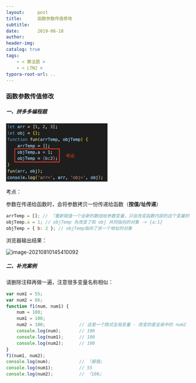 ```yaml
---
layout:     post
title:      函数参数传值修改
subtitle:  
date:       2019-06-18
author:     
header-img: 
catalog: true
tags:
    - < 算法题 >
    - < LTN2 >
typora-root-url: ..
---
```


###  函数参数传值修改

##### 一、拼多多编程题

<img src="/../img/assets_2019/image-20210810143107273.png" alt="image-20210810143107273" style="zoom:30%;" />

考点：

参数在传递给函数时，会将参数拷贝一份传递给函数（**按值/址传递**）

```js
arrTemp = []; // 『重新赋值一个全新的数组给参数变量，只会改变函数内部的这个变量的引用，而不会影响到外部的原始数组』
objTemp.a = 1; // objTemp 先改变了和 obj 共同指向的对象 -> {a:1}
objTemp = { b: 2 }; // objTemp指向了另一个地址的对象
```

浏览器输出结果：

![image-20210810145410092](../img/assets_2019/image-20210810145410092.png)



##### 二、补充案例

请删除注释再做一遍，注意很多变量名称相似：

```js
var num1 = 55;
var num2 = 66;
function f1(num, num1) {
    num = 100;
    num1 = 100;
    num2 = 100; 			// 这是一个隐式全局变量 - 改变的是全局中的 num2
    console.log(num); 		// 100
    console.log(num1); 		// 100
    console.log(num2); 		// 100
}
f1(num1, num2);
console.log(num); 			// 『报错』
console.log(num1); 			// 55
console.log(num2); 			// 『100』
```

